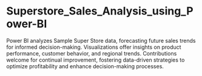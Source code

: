 # Superstore_Sales_Analysis_using_Power-BI
Power BI analyzes Sample Super Store data, forecasting future sales trends for informed decision-making. Visualizations offer insights on product performance, customer behavior, and regional trends. Contributions welcome for continual improvement, fostering data-driven strategies to optimize profitability and enhance decision-making processes.
